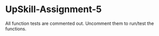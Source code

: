 # UpSkill-Assignment-5

All function tests are commented out.
Uncomment them to run/test the functions.
